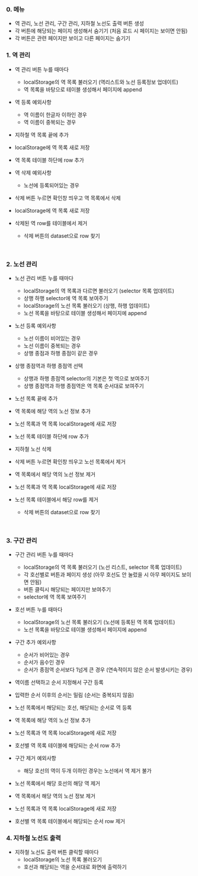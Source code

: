 ### 0. 메뉴
- 역 관리, 노선 관리, 구간 관리, 지하철 노선도 출력 버튼 생성
- 각 버튼에 해당되는 페이지 생성해서 숨기기 (처음 로드 시 페이지는 보이면 안됨)
- 각 버튼은 관련 페이지만 보이고 다른 페이지는 숨기기

### 1. 역 관리
- 역 관리 버튼 누를 때마다
  - localStorage의 역 목록 불러오기 (역리스트와 노선 등록정보 업데이트)
  - 역 목록을 바탕으로 테이블 생성해서 페이지에 append

- 역 등록 예외사항
  - 역 이름이 한글자 이하인 경우
  - 역 이름이 중복되는 경우
- 지하철 역 목록 끝에 추가
- localStorage에 역 목록 새로 저장
- 역 목록 테이블 하단에 row 추가

- 역 삭제 예외사항
  - 노선에 등록되어있는 경우
- 삭제 버튼 누르면 확인창 띄우고 역 목록에서 삭제
- localStorage에 역 목록 새로 저장
- 삭제된 역 row를 테이블에서 제거
  - 삭제 버튼의 dataset으로 row 찾기

<br>

### 2. 노선 관리
- 노선 관리 버튼 누를 때마다
  - localStorage의 역 목록과 다르면 불러오기 (selector 목록 업데이트)
  - 상행 하행 selector에 역 목록 보여주기
  - localStorage의 노선 목록 불러오기 (상행, 하행 업데이트)
  - 노선 목록을 바탕으로 테이블 생성해서 페이지에 append 

- 노선 등록 예외사항
  - 노선 이름이 비어있는 경우
  - 노선 이름이 중복되는 경우
  - 상행 종점과 하행 종점이 같은 경우
- 상행 종점역과 하행 종점역 선택
  - 상행과 하행 종점역 selector의 기본은 첫 역으로 보여주기
  - 상행 종점역과 하행 종점역은 역 목록 순서대로 보여주기
- 노선 목록 끝에 추가
- 역 목록에 해당 역의 노선 정보 추가
- 노선 목록과 역 목록 localStorage에 새로 저장
- 노선 목록 테이블 하단에 row 추가

- 지하철 노선 삭제
- 삭제 버튼 누르면 확인창 띄우고 노선 목록에서 제거
- 역 목록에서 해당 역의 노선 정보 제거
- 노선 목록과 역 목록 localStorage에 새로 저장
- 노선 목록 테이블에서 해당 row를 제거
  - 삭제 버튼의 dataset으로 row 찾기

<br>

### 3. 구간 관리
- 구간 관리 버튼 누를 때마다
  - localStorage의 역 목록 불러오기 (노선 리스트, selector 목록 업데이트)
  - 각 호선별로 버튼과 페이지 생성 (아무 호선도 안 눌렀을 시 아무 페이지도 보이면 안됨)
  - 버튼 클릭시 해당되는 페이지만 보여주기
  - selector에 역 목록 보여주기

- 호선 버튼 누를 때마다
  - localStorage의 노선 목록 불러오기 (노선에 등록된 역 목록 업데이트)
  - 노선 목록을 바탕으로 테이블 생성해서 페이지에 append

- 구간 추가 예외사항
  - 순서가 비어있는 경우
  - 순서가 음수인 경우
  - 순서가 종점역 순서보다 1넘게 큰 경우 (연속적이지 않은 순서 발생시키는 경우)
- 역이름 선택하고 순서 지정해서 구간 등록
- 입력한 순서 이후의 순서는 밀림 (순서는 중복되지 않음)
- 노선 목록에서 해당되는 호선, 해당되는 순서로 역 등록
- 역 목록에 해당 역의 노선 정보 추가
- 노선 목록과 역 목록 localStorage에 새로 저장
- 호선별 역 목록 테이블에 해당되는 순서 row 추가

- 구간 제거 예외사항
  - 해당 호선의 역이 두개 이하인 경우는 노선에서 역 제거 불가
- 노선 목록에서 해당 호선의 해당 역 제거
- 역 목록에서 해당 역의 노선 정보 제거
- 노선 목록과 역 목록 localStorage에 새로 저장
- 호선별 역 목록 테이블에서 해당되는 순서 row 제거

### 4. 지하철 노선도 출력
- 지하철 노선도 출력 버튼 클릭할 때마다
  - localStorage의 노선 목록 불러오기
  - 호선과 해당되는 역을 순서대로 화면에 출력하기